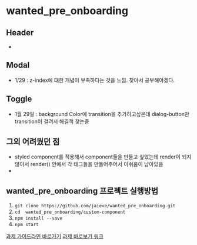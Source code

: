# wanted_pre_onboarding

## Header
- 

## Modal
 - 1/29 : z-index에 대한 개념이 부족하다는 것을 느낌. 찾아서 공부해야겠다.

## Toggle
- 1월 29일 : background Color에 transition을 추가하고싶은데 dialog-button만 transition이 걸려서 해결책 찾는중

## 그외 어려웠던 점
 - styled component를 적용해서 component들을 만들고 싶었는데 render이 되지 않아서 render() 안에서 각 태그들을 만들어주어서 아쉬움이 남아있음
 - 


## wanted_pre_onboarding 프로젝트 실행방법
1. `git clone https://github.com/jaieve/wanted_pre_onboarding.git`
2. `cd  wanted_pre_onboarding/custom-component`
3. `npm install --save`
4. `npm start`


[과제 가이드라인 바로가기](https://codestates.notion.site/5f83f7a007664f1abcf0cdbcbbbbd521)
[과제 바로보기 링크](https://61f751ac9823c90c9f56b06a--relaxed-panini-542d7e.netlify.app/)